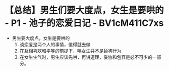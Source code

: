 # 【总结】男生们要大度点，女生是要哄的 - P1 - 池子的恋爱日记 - BV1cM411C7xs

-   男生要大度点，女生是要哄的
    1.  谈恋爱是两个人的事情，值得就去做
    2.  在互相喜欢和平等的前提下，哄女生并不是舔狗行为
    3.  在女生生气时，男生应该先哄，再讲道理，妥协和包容是必不可少的一部分。